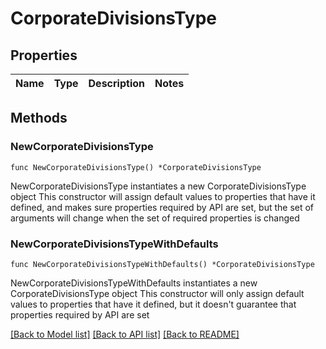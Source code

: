 # CorporateDivisionsType

## Properties

Name | Type | Description | Notes
------------ | ------------- | ------------- | -------------

## Methods

### NewCorporateDivisionsType

`func NewCorporateDivisionsType() *CorporateDivisionsType`

NewCorporateDivisionsType instantiates a new CorporateDivisionsType object
This constructor will assign default values to properties that have it defined,
and makes sure properties required by API are set, but the set of arguments
will change when the set of required properties is changed

### NewCorporateDivisionsTypeWithDefaults

`func NewCorporateDivisionsTypeWithDefaults() *CorporateDivisionsType`

NewCorporateDivisionsTypeWithDefaults instantiates a new CorporateDivisionsType object
This constructor will only assign default values to properties that have it defined,
but it doesn't guarantee that properties required by API are set


[[Back to Model list]](../README.md#documentation-for-models) [[Back to API list]](../README.md#documentation-for-api-endpoints) [[Back to README]](../README.md)


